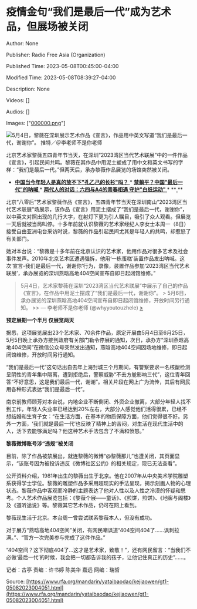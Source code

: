 # 疫情金句“我们是最后一代”成为艺术品，但展场被关闭

Author: None

Publisher: Radio Free Asia (Organization)

Published Time: 2023-05-08T00:45:00-04:00

Modified Time: 2023-05-08T08:39:27-04:00

Description: None

Videos: []

Audios: []

Images: ["[000000.png](000000.png)"]

<!--METADATA-->

![](../Images/2023-05-08T00-45-00-04-00/000000.png)5月4日，黎薇在深圳展示艺术作品《宣言》，作品用中英文写道“我们是最后一代，谢谢你”。 [](https://www.rfa.org/mandarin/yataibaodao/kejiaowen/gt1-05082023004051.html/@@images/image)推特／＠李老师不是你老师

北京艺术家黎薇五四青年节当天，在深圳“2023湾区当代艺术联展”中的一件作品《宣言》，引起民间共鸣。黎薇在其作品中用泥土塑成了用中文和英文书写的字样：“我们是最后一代。”但两天后，承办黎薇作品展览的场馆突然被关闭。

* [ **中国当今年轻人是真的放不下"孔乙己的长衫"吗？** ](https://www.rfa.org/mandarin/yataibaodao/jingmao/vs-03242023130552.html)  * [ **禁躺平？中国"最后一代"的呐喊** ](https://www.rfa.org/mandarin/yataibaodao/shehui/rc-05122022105724.html)  * [ **两代人的对话：六四与A4的青春相遇 守护"白纸运动"** ](https://www.rfa.org/mandarin/yataibaodao/zhengzhi/wy-12092022132127.html)  * **[ ](https://www.rfa.org/mandarin/yataibaodao/renquanfazhi/kw-12042022111105.html) **

北京“八零后”艺术家黎薇作品《宣言》，五四青年节当天在深圳南山“2023湾区当代艺术联展”场展示，该作品《宣言》用泥土摆成了“我们是最后一代，谢谢你”，以中英文对照出现的几行大字，在射灯下更为引人瞩目，吸引了众人观看。但展览一天后就被当局叫停。十多年前就认识黎薇的艺术家经纪人李女士本周一（8日）接受自由亚洲电台采访时说，黎薇的作品引起民间尤其是年轻人的共鸣，却惹怒了有关部门。

她对本台说：“黎薇是十多年前在北京认识的艺术家，他用作品对很多艺术及社会事件发声。2010年北京艺术区遭遇强拆，他用‘一栋蛋糕’装置作品发出呐喊。这次‘宣言-我们是最后一代，谢谢你’行为，录像，装置作品参加‘2023湾区当代艺术联展’，承办展览的深圳燕晗高地404空间宣布自即日起闭馆维修。”

> 5月4日，艺术家黎薇在深圳“2023湾区当代艺术联展”中展示了自己的作品《宣言》，在作品中用泥土摆成了“我们是最后一代，谢谢你”。  >  5月6日，承办展览的深圳燕晗高地404空间宣布自即日起闭馆维修，开放时间另行通知。 [ ](https://t.co/8lyY0Dg1Ij)>> — 李老师不是你老师 (@whyyoutouzhele) [> ](https://twitter.com/whyyoutouzhele/status/1654858341280038913?ref_src=twsrc%5Etfw)

**预定展期一个半月 仅展览两天**

据悉，这项展览展出23个艺术家、70余件作品，原定开展由5月4日至6月25日，5月5日晚上承办方接到政府有关部门勒令停展的通知，次日，承办方“深圳燕晗高地404空间”在微信公众号突然发出通知，燕晗高地404空间因场地维修，即日起闭馆维修，开放时间另行通知。

“我们是最后一代”这句话出自去年上海封城三个月期间，有警察要求一名核酸检测呈阴性的青年集中隔离，遭到拒绝后，警察威胁“不去方舱影响三代”，这位青年回答“不好意思，这是我们最后一代，谢谢”。相关片段在网上广为流传，其后有网民用各种形式表达“我们是最后一代”。

南京前教师顾芳对本台说，内地企业不断倒闭、外资企业撤离，大部分年轻人找不到工作，年轻人失业率已经达到20%左右，大部分人感觉他们活得很累，已经不想结婚和生育子女：“在生活方面，在基本的物质保障方面，他们觉得很不好。另外一方面，‘我们就是最后一代’也反映了精神上的苦闷，对生活在现代生活中的人，活下去能够满足吗？他这种艺术手法包含了不满和愤怒。”

**黎薇微博账号涉“违规”被关闭**

目前，除了作品被禁展出，就连黎薇的微博“@黎薇那儿”也遭关闭，其页面显示，“该账号因为被投诉违反《微博社区公约》的相关规定，现已无法查看”。

公开资料介绍，1981年出生的黎薇出生于北京。他在2007年从中央美术学院雕塑系获得学士学位。黎薇的雕塑作品多采用超现实的手法呈现，揭示刻画人物的心理状态。黎薇作品中客观而冷静的主题表达了他对人性以及人性之冷漠的怀疑和思考。个人艺术作品展览包括：《黎薇个展——童话》、《煎饼，煎饼》、《地窖与阁楼》及《道听途说》等。黎薇其它艺术作品，仍可在网上看到。

黎薇现生活于北京。本台周一曾尝试联系黎薇本人，但没有成功。

对于展方“燕晗高地404空间”关闭，有网民嘲讽道“404空间404了……讽刺拉满。”、“官方一次完美参与完成了这件作品。”

“404空间？这下彻底404了…这才是艺术家，致敬！”，还有网民留言：“当我们不必做‘最后一代’的时候，我会把一切都告诉我的孩子，让他记住真正的历史”......。

记者：古亭 责编：许书婷 陈美华 嘉远 网编：瑞哲

Source: [https://www.rfa.org/mandarin/yataibaodao/kejiaowen/gt1-05082023004051.html](https://www.rfa.org/mandarin/yataibaodao/kejiaowen/gt1-05082023004051.html)